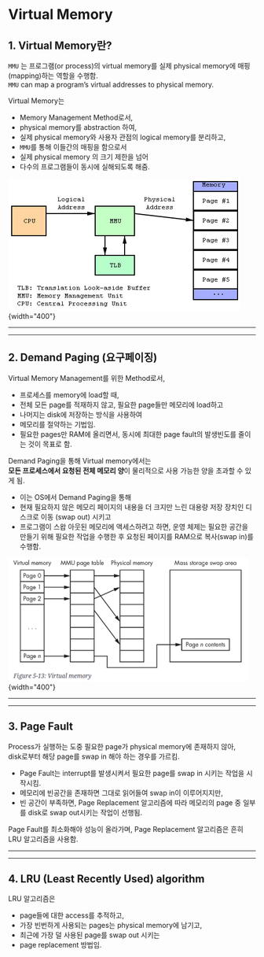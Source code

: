 # Virtual Memory

## 1. Virtual Memory란?
`MMU` 는 프로그램(or process)의 virtual memory를 실제 physical memory에 매핑(mapping)하는 역할을 수행함.  
`MMU` can map a program’s virtual addresses to physical memory. 

Virtual Memory는

* Memory Management Method로서, 
* physical memory를 abstraction 하여,
* 실제 physical memory와 사용자 관점의 logical memory를 분리하고, 
* `MMU`를 통해 이들간의 매핑을 함으로서
* 실제 physical memory 의 크기 제한을 넘어
* 다수의 프로그램들이 동시에 실해되도록 해줌.

![](./img/virtual_memory.png){width="400"}

---

---

## 2. Demand Paging (요구페이징)

Virtual Memory Management를 위한 Method로서,

* 프로세스를 memory에 load할 때, 
* 전체 모든 page를 적재하지 않고, 필요한 page들만 메모리에 load하고
* 나머지는 disk에 저장하는 방식을 사용하여
* 메모리를 절약하는 기법임.
* 필요한 pages만 RAM에 올리면서, 동시에 최대한 page fault의 발생빈도를 줄이는 것이 목표로 함.

Demand Paging을 통해 Virtual memory에서는  
**모든 프로세스에서 요청된 전체 메모리 양**이 물리적으로 사용 가능한 양을 초과할 수 있게 됨.

* 이는 OS에서 Demand Paging을 통해 
* 현재 필요하지 않은 메모리 페이지의 내용을 더 크지만 느린 대용량 저장 장치인 디스크로 이동 (swap out) 시키고 
* 프로그램이 스왑 아웃된 메모리에 액세스하려고 하면, 운영 체제는 필요한 공간을 만들기 위해 필요한 작업을 수행한 후 요청된 페이지를 RAM으로 복사(swap in)를 수행함.

![](./img/virtual_memory2.png){width="400"}

---

---

## 3. Page Fault

Process가 실행하는 도중 필요한 page가 physical memory에 존재하지 않아,  
disk로부터 해당 page를 swap in 해야 하는 경우를 가르킴.

* Page Fault는 interrupt를 발생시켜서 필요한 page를 swap in 시키는 작업을 시작시킴.
* 메모리에 빈공간을 존재하면 그대로 읽어들여 swap in이 이루어지지만,
* 빈 공간이 부족하면, Page Replacement 알고리즘에 따라 메모리의 page 중 일부를 disk로 swap out시키는 작업이 선행됨.


Page Fault를 최소화해야 성능이 올라가며, Page Replacement 알고리즘은 흔히 LRU 알고리즘을 사용함.

---

---

## 4. LRU (Least Recently Used) algorithm

LRU 알고리즘은

* page들에 대한 access를 추적하고,
* 가장 빈번하게 사용되는 pages는 physical memory에 남기고,
* 최근에 가장 덜 사용된 page를 swap out 시키는
* page replacement 방법임. 
